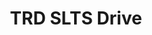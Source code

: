 ---
title: TRD SLTS Drive
redirect_to: https://drive.google.com/drive/folders/1ZC8HTqMd1y07PGx5q-RPwA_x7lL50kZE?usp=sharing
redirect_from: 
  - /TRDSLTS23Drive
  - /trdslts23drive
---